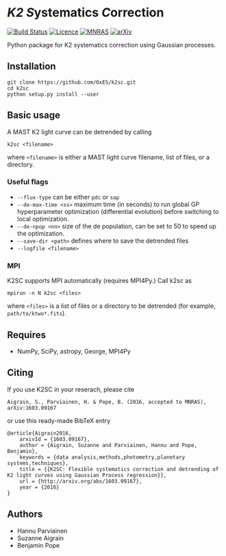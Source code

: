 # *K2* *S*ystematics *C*orrection

[![Build Status](https://travis-ci.org/OxES/k2sc.svg?branch=master)](https://travis-ci.org/OxES/k2sc)
[![Licence](http://img.shields.io/badge/license-GPLv3-blue.svg?style=flat)](http://www.gnu.org/licenses/gpl-3.0.html)
[![MNRAS](https://img.shields.io/badge/MNRAS-10.1093%2Fmnras%2Fstv706-blue.svg)](https://doi.org/10.1093/mnras/stw706)
[![arXiv](http://img.shields.io/badge/arXiv-1603.09167-blue.svg?style=flat)](http://arxiv.org/abs/1603.09167)

Python package for K2 systematics correction using Gaussian processes.

## Installation

    git clone https://github.com/OxES/k2sc.git
    cd k2sc
    python setup.py install --user

## Basic usage

A MAST K2 light curve can be detrended by calling

    k2sc <filename>
    
where `<filename>` is either a MAST light curve filename, list of files, or a directory.

### Useful flags

- `--flux-type` can be either `pdc` or `sap`
- `--de-max-time <ss>`  maximum time (in seconds) to run global GP hyperparameter optimization (differential evolution) before switching to local optimization.
- `--de-npop <nn>` size of the de population, can be set to 50 to speed up the optimization.
- `--save-dir <path>` defines where to save the detrended files
- `--logfile <filename>` 

### MPI

K2SC supports MPI automatically (requires MPI4Py.) Call k2sc as

    mpirun -n N k2sc <files>

where `<files>` is a list of files or a directory to be detrended (for example, `path/to/ktwo*.fits`).

## Requires

 - NumPy, SciPy, astropy, George, MPI4Py

Citing
------

If you use K2SC in your reserach, please cite

    Aigrain, S., Parviainen, H. & Pope, B. (2016, accepted to MNRAS), arXiv:1603.09167

or use this ready-made BibTeX entry

    @article{Aigrain2016,
        arxivId = {1603.09167},
        author = {Aigrain, Suzanne and Parviainen, Hannu and Pope, Benjamin},
        keywords = {data analysis,methods,photometry,planetary systems,techniques},
        title = {{K2SC: Flexible systematics correction and detrending of K2 light curves using Gaussian Process regression}},
        url = {http://arxiv.org/abs/1603.09167},
        year = {2016}
    }


## Authors

 - Hannu Parviainen
 - Suzanne Aigrain
 - Benjamin Pope
